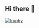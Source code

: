 ## Hi there 👋
[![trophy](https://github-profile-trophy.vercel.app/?username=ryo-ma)](https://github.com/ryo-ma/github-profile-trophy)

<!--
**Niloofar-Sh/Niloofar-Sh** is a ✨ _special_ ✨ repository because its `README.md` (this file) appears on your GitHub profile.

Here are some ideas to get you started:

- 🔭 I’m currently working on ...
- 🌱 I’m currently learning ...
- 👯 I’m looking to collaborate on ...
- 🤔 I’m looking for help with ...
- 💬 Ask me about ...
- 📫 How to reach me: ...
- 😄 Pronouns: ...
- ⚡ Fun fact: ...
-->
